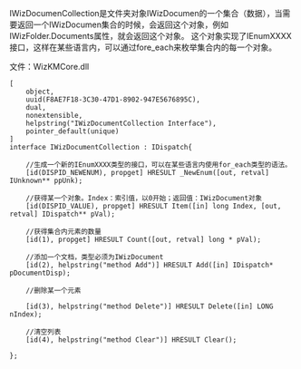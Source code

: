 IWizDocumenCollection是文件夹对象IWizDocumen的一个集合（数据），当需要返回一个IWizDocumen集合的时候，会返回这个对象，例如IWizFolder.Documents属性，就会返回这个对象。
这个对象实现了IEnumXXXX 接口，这样在某些语言内，可以通过fore_each来枚举集合内的每一个对象。

文件：WizKMCore.dll

```
[
    object,
    uuid(F8AE7F18-3C30-47D1-8902-947E5676895C),
    dual,
    nonextensible,
    helpstring("IWizDocumentCollection Interface"),
    pointer_default(unique)
]
interface IWizDocumentCollection : IDispatch{

    //生成一个新的IEnumXXXX类型的接口，可以在某些语言内使用for_each类型的语法。
    [id(DISPID_NEWENUM), propget] HRESULT _NewEnum([out, retval] IUnknown** ppUnk);

    //获得某一个对象。Index：索引值，以0开始；返回值：IWizDocument对象
    [id(DISPID_VALUE), propget] HRESULT Item([in] long Index, [out, retval] IDispatch** pVal);

    //获得集合内元素的数量
    [id(1), propget] HRESULT Count([out, retval] long * pVal);

    //添加一个文档，类型必须为IWizDocument
    [id(2), helpstring("method Add")] HRESULT Add([in] IDispatch* pDocumentDisp);

    //删除某一个元素

    [id(3), helpstring("method Delete")] HRESULT Delete([in] LONG nIndex);

    //清空列表
    [id(4), helpstring("method Clear")] HRESULT Clear();

};
```
